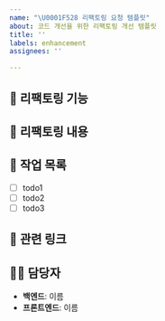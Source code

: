 ```yaml
---
name: "\U0001F528 리팩토링 요청 템플릿"
about: 코드 개선을 위한 리팩토링 개선 템플릿
title: ''
labels: enhancement
assignees: ''

---
```


<!--📚 GitHub 이슈 작성 템플릿 -->
<!-- 필요한 제목을 복사 붙여넣기하여 사용해주세요!
		refactor: 무슨 부분 기능 개선 요청
-->

🔨 리팩토링 기능
---
<!-- 리팩토링 요청에 대한 간략한 설명을 적어주세요. -->

📖 리팩토링 내용
---
<!-- 어떻게 수정했으면 좋겠는지 자세하게 적어주세요. 최대한 자세할수록 좋습니다. -->

🚧 작업 목록
---
<!-- 리팩토링을 위한 수행 작업 목록을 작성해주세요. 최대한 자세할수록 좋습니다. -->
- [ ] todo1
- [ ] todo2
- [ ] todo3

🔗 관련 링크
---
<!-- 기능과 관련해 참고할 링크가 있다면 적어주세요. 없다면 적지 않아도 됩니다. -->


🙋‍♂️ 담당자
---
- **백엔드**: 이름
- **프론트엔드**: 이름
